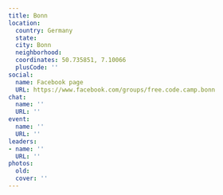 ```yaml
---
title: Bonn
location:
  country: Germany
  state: 
  city: Bonn
  neighborhood: 
  coordinates: 50.735851, 7.10066
  plusCode: ''
social:
  name: Facebook page
  URL: https://www.facebook.com/groups/free.code.camp.bonn
chat:
  name: ''
  URL: ''
event:
  name: ''
  URL: ''
leaders:
- name: ''
  URL: ''
photos:
  old: 
  cover: ''
---
```

